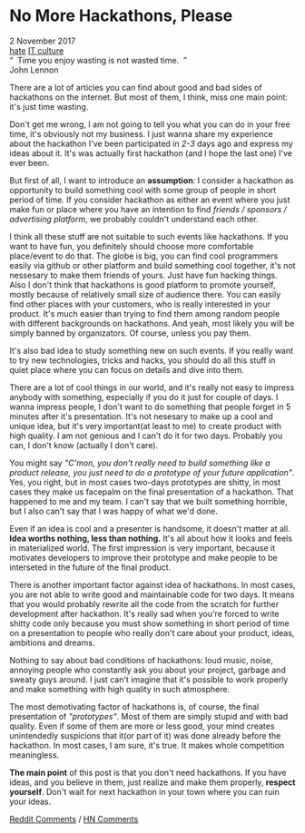 # No More Hackathons, Please
<div class="date">2 November 2017</div>

<div class="tags">
  <a class="tag" href="/../tags/hate?v={version}">hate</a>
  <a class="tag" href="/../tags/itculture?v={version}">IT culture</a>
</div>

<div class="quote">
  <div class="quote-text">
    &ldquo;&nbsp;&nbsp;Time you enjoy wasting is not wasted time.&nbsp;&nbsp;&rdquo;
  </div>
  <div class="quote-author">
    John Lennon
  </div>
</div>

There are a lot of articles you can find about good and bad sides of hackathons on the internet. But most of them, I think, miss one main point: it's just time wasting.

Don't get me wrong, I am not going to tell you what you can do in your free time, it's obviously not my business. I just wanna share my experience about the hackathon I've been participated in <i>2-3</i> days ago and express my ideas about it. It's was actually first hackathon (and I hope the last one) I've ever been.

But first of all, I want to introduce an <b>assumption</b>: I consider a hackathon as opportunity to build something cool with some group of people in short period of time. If you consider hackathon as either an event where you just make fun or place where you have an intention to find <i>friends / sponsors / advertising platform</i>, we probably couldn't understand each other.

I think all these stuff are not suitable to such events like hackathons. If you want to have fun, you definitely should choose more comfortable place/event to do that. The globe is big, you can find cool programmers easily via github or other platform and build something cool together, it's not nessesary to make them friends of yours. Just have fun hacking things. Also I don't think that hackathons is good platform to promote yourself, mostly because of relatively small size of audience there. You can easily find other places with your customers, who is really interested in your product. It's much easier than trying to find them among random people with different backgrounds on hackathons. And yeah, most likely you will be simply banned by organizators. Of course, unless you pay them.

It's also bad idea to study something new on such events. If you really want to try new technologies, tricks and hacks, you should do all this stuff in quiet place where you can focus on details and dive into them. 

There are a lot of cool things in our world, and it's really not easy to impress anybody with something, especially if you do it just for couple of days. I wanna impress people, I don't want to do something that people forget in 5 minutes after it's presentation. It's not nesesary to make up a cool and unique idea, but it's very important(at least to me) to create product with high quality. I am not genious and I can't do it for two days. Probably you can, I don't know (actually I don't care).

You might say <i>"C'mon, you don't really need to build something like a product release, you just need to do a prototype of your future application"</i>. Yes, you right, but in most cases two-days prototypes are shitty, in most cases they make us facepalm on the final presentation of a hackathon. That happened to me and my team. I can't say that we built something horrible, but I also can't say that I was happy of what we'd done.

Even if an idea is cool and a presenter is handsome, it doesn't matter at all. <b>Idea worths nothing, less than nothing.</b> It's all about how it looks and feels in materialized world. The first impression is very important, because it motivates developers to improve their prototype and make people to be interseted in the future of the final product.

There is another important factor against idea of hackathons. In most cases, you are not able to write good and maintainable code for two days. It means that you would probably rewrite all the code from the scratch for further development after hackathon. It's really sad when you're forced to write shitty code only because you must show something in short period of time on a presentation to people who really don't care about your product, ideas, ambitions and dreams.

Nothing to say about bad conditions of hackathons: loud music, noise, annoying people who constantly ask you about your project, garbage and sweaty guys around. I just can't imagine that it's possible to work properly and make something with high quality in such atmosphere.</p>

The most demotivating factor of hackathons is, of course, the final presentation of <i>"prototypes"</i>. Most of them are simply stupid and with bad quality. Even if some of them are more or less good, your mind creates unintendedly suspicions that it(or part of it) was done already before the hackathon. In most cases, I am sure, it's true. It makes whole competition meaningless.

<b>The main point</b> of this post is that you don't need hackathons. If you have ideas, and you believe in them, just realize and make them properly, <b>respect yourself</b>. Don't wait for next hackathon in your town where you can ruin your ideas.

[Reddit Comments](https://www.reddit.com/r/ITdept/comments/b048uh/no_more_hackathons_please/?) / 
[HN Comments](https://news.ycombinator.com/item?id=19365751)
